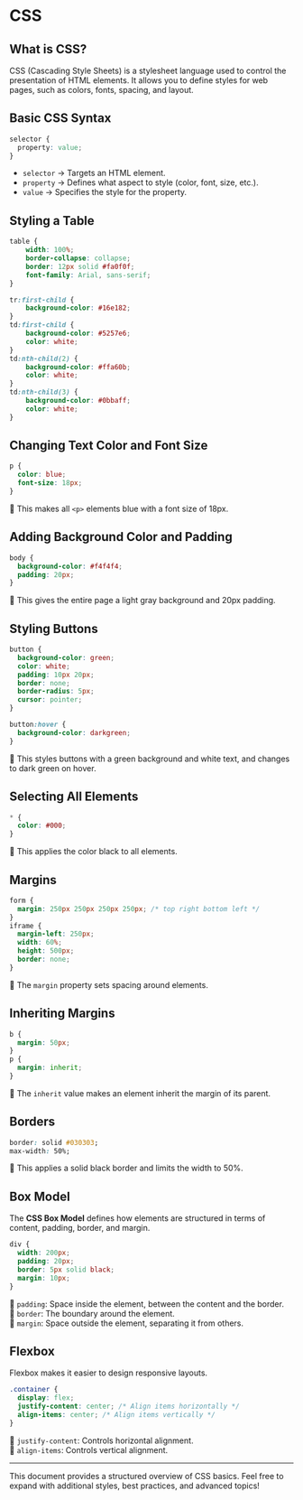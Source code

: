 # CSS

## What is CSS?
CSS (Cascading Style Sheets) is a stylesheet language used to control the presentation of HTML elements. It allows you to define styles for web pages, such as colors, fonts, spacing, and layout.

## Basic CSS Syntax
```css
selector {
  property: value;
}
```
- `selector` → Targets an HTML element.
- `property` → Defines what aspect to style (color, font, size, etc.).
- `value` → Specifies the style for the property.

## Styling a Table
```css
table {
    width: 100%;
    border-collapse: collapse;
    border: 12px solid #fa0f0f;
    font-family: Arial, sans-serif;
}

tr:first-child {
    background-color: #16e182;
}
td:first-child {
    background-color: #5257e6;
    color: white;
}
td:nth-child(2) {
    background-color: #ffa60b;
    color: white;
}
td:nth-child(3) {
    background-color: #0bbaff;
    color: white;
}
```

## Changing Text Color and Font Size
```css
p {
  color: blue;
  font-size: 18px;
}
```
🔹 This makes all `<p>` elements blue with a font size of 18px.

## Adding Background Color and Padding
```css
body {
  background-color: #f4f4f4;
  padding: 20px;
}
```
🔹 This gives the entire page a light gray background and 20px padding.

## Styling Buttons
```css
button {
  background-color: green;
  color: white;
  padding: 10px 20px;
  border: none;
  border-radius: 5px;
  cursor: pointer;
}

button:hover {
  background-color: darkgreen;
}
```
🔹 This styles buttons with a green background and white text, and changes to dark green on hover.

## Selecting All Elements
```css
* {
  color: #000;
}
```
🔹 This applies the color black to all elements.

## Margins
```css
form {
  margin: 250px 250px 250px 250px; /* top right bottom left */
}
iframe {
  margin-left: 250px;
  width: 60%;
  height: 500px;
  border: none;
}
```
🔹 The `margin` property sets spacing around elements.

## Inheriting Margins
```css
b {
  margin: 50px;
}
p {
  margin: inherit;
}
```
🔹 The `inherit` value makes an element inherit the margin of its parent.

## Borders
```css
border: solid #030303;
max-width: 50%;
```
🔹 This applies a solid black border and limits the width to 50%.

## Box Model
The **CSS Box Model** defines how elements are structured in terms of content, padding, border, and margin.

```css
div {
  width: 200px;
  padding: 20px;
  border: 5px solid black;
  margin: 10px;
}
```
🔹 `padding`: Space inside the element, between the content and the border.  
🔹 `border`: The boundary around the element.  
🔹 `margin`: Space outside the element, separating it from others.

## Flexbox
Flexbox makes it easier to design responsive layouts.

```css
.container {
  display: flex;
  justify-content: center; /* Align items horizontally */
  align-items: center; /* Align items vertically */
}
```
🔹 `justify-content`: Controls horizontal alignment.  
🔹 `align-items`: Controls vertical alignment.

---
This document provides a structured overview of CSS basics. Feel free to expand with additional styles, best practices, and advanced topics!

